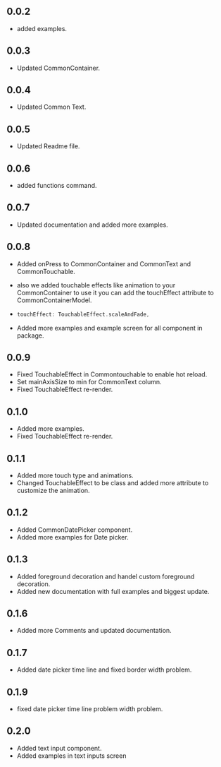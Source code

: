 ## 0.0.2
* added examples.

## 0.0.3
* Updated CommonContainer.

## 0.0.4
* Updated Common Text.

## 0.0.5
* Updated Readme file.
## 0.0.6
* added functions command.

## 0.0.7
* Updated documentation and added more examples.

## 0.0.8
* Added onPress to CommonContainer and CommonText and CommonTouchable. 
* also we added touchable effects like animation to your CommonContainer to use it you can add the touchEffect attribute to CommonContainerModel.

* ```dart
  touchEffect: TouchableEffect.scaleAndFade,
  ```
* Added more examples and example screen for all component in package.

## 0.0.9
* Fixed TouchableEffect in Commontouchable to enable hot reload.
* Set mainAxisSize to min for CommonText column.
* Fixed TouchableEffect re-render.

## 0.1.0
* Added more examples.
* Fixed TouchableEffect re-render.

## 0.1.1
* Added more touch type and animations.
* Changed TouchableEffect to be class and added more attribute to customize the animation.

## 0.1.2
* Added CommonDatePicker component.
* Added more examples for Date picker.

## 0.1.3
* Added foreground decoration and handel custom foreground decoration.
* Added new documentation with full examples and biggest update.

## 0.1.6
* Added more Comments and updated documentation.

## 0.1.7
* Added date picker time line and fixed border width problem.

## 0.1.9
* fixed date picker time line problem width problem.

## 0.2.0
* Added text input component.
* Added examples in text inputs screen 
